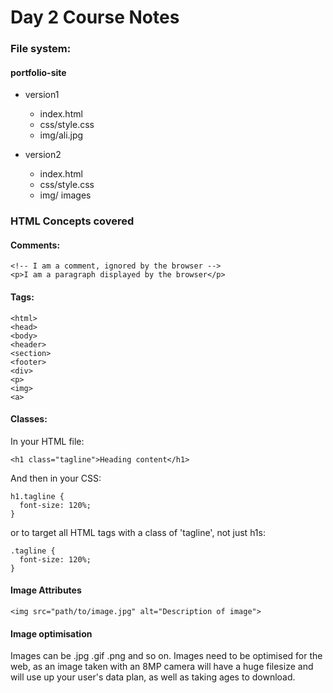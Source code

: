 # Day 2 Course Notes

### File system:

#### portfolio-site

* version1
  * index.html
  * css/style.css
  * img/ali.jpg

* version2
  * index.html
  * css/style.css
  * img/ images

### HTML Concepts covered

#### Comments:

```
<!-- I am a comment, ignored by the browser -->
<p>I am a paragraph displayed by the browser</p>
```

#### Tags:
```
<html>
<head>
<body>
<header>
<section>
<footer>
<div>
<p>
<img>
<a>
```

#### Classes:

In your HTML file:

```
<h1 class="tagline">Heading content</h1>
```

And then in your CSS:

```
h1.tagline {
  font-size: 120%;
}
```

or to target all HTML tags with a class of 'tagline', not just h1s:

```
.tagline {
  font-size: 120%;
}
```

#### Image Attributes

```
<img src="path/to/image.jpg" alt="Description of image">
```

#### Image optimisation

Images can be .jpg .gif .png and so on. Images need to be optimised for the web, as an image taken with an 8MP camera will have a huge filesize and will use up your user's data plan, as well as taking ages to download.


